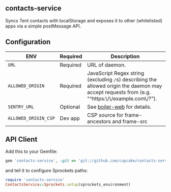 contacts-service
----------------

Syncs Tent contacts with localStorage and exposes it to other (whitelisted) apps via a simple postMessage API.

## Configuration

ENV                  | Required | Description
-------------------- | -------- | -----------
`URL`                | Required | URL of daemon.
`ALLOWED_ORIGIN`     | Required | JavaScript Regex string (excluding `/`s) describing the allowed origin the daemon may accept requests from (e.g. "^https:\\/\\/example.com\\/?").
`SENTRY_URL`         | Optional | See [boiler-web](https://github.com/cupcake/boiler-web) for details.
`ALLOWED_ORIGIN_CSP` | Dev app  | CSP source for frame-ancestors and frame-src

## API Client

Add this to your Gemfile:

```ruby
gem 'contacts-service', :git => 'git://github.com/cupcake/contacts-service.git'
```

and tell it to configure Sprockets paths:

```ruby
require 'contacts-service'
ContactsService::Sprockets.setup(sprockets_environment)
```
